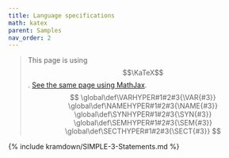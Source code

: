 ```yaml
---
title: Language specifications
math: katex
parent: Samples
nav_order: 2
---
```


> This page is using $$\KaTeX$$. [See the same page using MathJax](../mathjax3/SIMPLE-3-Statements). $$
\global\def\VARHYPER#1#2#3{\VAR{#3}}
\global\def\NAMEHYPER#1#2#3{\NAME{#3}}
\global\def\SYNHYPER#1#2#3{\SYN{#3}}
\global\def\SEMHYPER#1#2#3{\SEM{#3}}
\global\def\SECTHYPER#1#2#3{\SECT{#3}}
$$

{% include kramdown/SIMPLE-3-Statements.md %}
